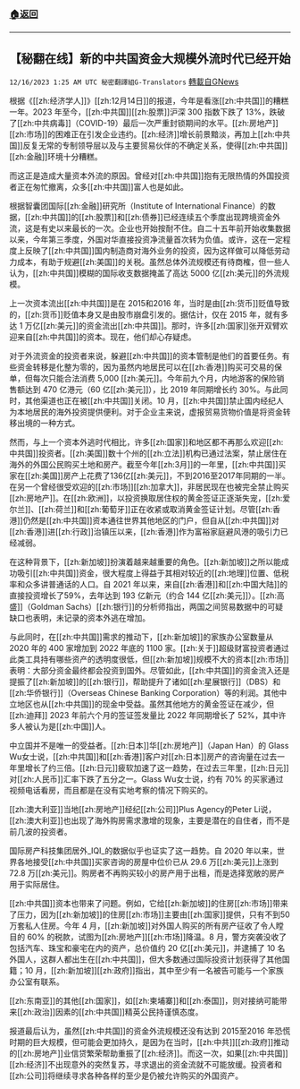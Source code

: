 ###  [:house:返回](README.md)
---


## 【秘翻在线】新的中共国资金大规模外流时代已经开始
`12/16/2023 1:25 AM UTC 秘密翻譯組G-Translators` [轉載自GNews](https://gnews.org/articles/2115349)

根据《[[zh:经济学人]]》[[zh:12月14日]]的报道，今年是看涨[[zh:中共国]]的糟糕一年。2023 年至今，[[zh:中共国]][[zh:股票]]沪深 300 指数下跌了 13%，跌破了[[zh:中共病毒]]（COVID-19）最后一次严重封锁期间的水平。[[zh:房地产]][[zh:市场]]的困难正在引发企业违约。[[zh:经济]]增长前景黯淡，再加上[[zh:中共国]]反复无常的专制领导层以及与主要贸易伙伴的不确定关系，使得[[zh:中共国]][[zh:金融]]环境十分糟糕。

而这正是造成大量资本外流的原因。曾经对[[zh:中共国]]抱有无限热情的外国投资者正在匆忙撤离，众多[[zh:中共国]]富人也是如此。

根据智囊团国际[[zh:金融]]研究所（Institute of International Finance）的数据，[[zh:中共国]]的[[zh:股票]]和[[zh:债券]]已经连续五个季度出现跨境资金外流，这是有史以来最长的一次。企业也开始按耐不住。自二十五年前开始收集数据以来，今年第三季度，外国对华直接投资净流量首次转为负值。或许，这在一定程度上反映了[[zh:中共国]]国内制造商对海外业务的投资，因为这样做可以降低劳动力成本，有助于规避[[zh:美国]]的关税。虽然总体外流规模还有待商榷，但一些人认为，[[zh:中共国]]模糊的国际收支数据掩盖了高达 5000 亿[[zh:美元]]的外流规模。

上一次资本流出[[zh:中共国]]是在 2015和2016 年，当时是由[[zh:货币]]贬值导致的，[[zh:货币]]贬值本身又是由股市崩盘引发的。据估计，仅在 2015 年，就有多达 1 万亿[[zh:美元]]的资金流出[[zh:中共国]]。那时，许多[[zh:国家]]张开双臂欢迎来自[[zh:中共国]]的资本。现在，他们却心存疑虑。

对于外流资金的投资者来说，躲避[[zh:中共国]]的资本管制是他们的首要任务。有些资金转移是化整为零的，因为虽然内地居民可以在[[zh:香港]]购买可交易的保单，但每次只能合法消费 5,000 [[zh:美元]]。今年前九个月，内地游客的保险销售额达到 470 亿港元（60 亿[[zh:美元]]），比 2019 年同期增长约 30%。与此同时，其他渠道也正在被[[zh:中共国]]关闭。10 月，[[zh:中共国]]禁止国内经纪人为本地居民的海外投资提供便利。对于企业主来说，虚报贸易货物价值是将资金转移出境的一种方式。

然而，与上一个资本外逃时代相比，许多[[zh:国家]]和地区都不再那么欢迎[[zh:中共国]]投资者。[[zh:美国]]数十个州的[[zh:立法]]机构已通过法案，禁止居住在海外的外国公民购买土地和房产。截至今年[[zh:3月]]的一年里，[[zh:中共国]]买家在[[zh:美国]]房产上花费了136亿[[zh:美元]]，不到2016至2017年同期的一半。在另一个曾经很受欢迎的[[zh:市场]][[zh:加拿大]]，非居民现在也被完全禁止购买[[zh:房地产]]。在[[zh:欧洲]]，以投资换取居住权的黄金签证正逐渐失宠，[[zh:爱尔兰]]、[[zh:荷兰]]和[[zh:葡萄牙]]正在收紧或取消黄金签证计划。尽管[[zh:香港]]仍然是[[zh:中共国]]资本通往世界其他地区的门户，但自从[[zh:中共国]]对[[zh:香港]]进[[zh:行政]]治镇压以来，[[zh:香港]]作为富裕家庭避风港的吸引力已经减弱。

在这种背景下，[[zh:新加坡]]扮演着越来越重要的角色。[[zh:新加坡]]之所以能成功吸引[[zh:中共国]]资金，很大程度上得益于其相对较近的[[zh:地理]]位置、低税率和众多讲普通话的人口。自 2021 年以来，来自[[zh:香港]]和[[zh:中国大陆]]的直接投资增长了59%，去年达到 193 亿新元（约合 144 亿[[zh:美元]]）。[[zh:高盛]]（Goldman Sachs）[[zh:银行]]的分析师指出，两国之间贸易数据中的可疑缺口也表明，未记录的资本外逃在增加。

与此同时，在[[zh:中共国]]需求的推动下，[[zh:新加坡]]的家族办公室数量从 2020 年的 400 家增加到 2022 年底的 1100 家。[[zh:关于]]超级财富投资者通过此类工具持有哪些资产的透明度很低，但[[zh:新加坡]]规模不大的资本[[zh:市场]]表明：大部分资金最终都会投资到国外。尽管如此，[[zh:中共国]]的资金流入还是提振了[[zh:新加坡]]的[[zh:银行]]，帮助提升了诸如[[zh:星展银行]]（DBS）和[[zh:华侨银行]]（Overseas Chinese Banking Corporation）等的利润。其他中立地区也从[[zh:中共国]]的现金中受益。虽然其他地方的黄金签证在减少，但[[zh:迪拜]] 2023 年前六个月的签证签发量比 2022 年同期增长了 52%，其中许多人被认为是[[zh:中国]]人。

中立国并不是唯一的受益者。[[zh:日本]]华[[zh:房地产]]（Japan Han）的 Glass Wu女士说，[[zh:中共国]]和[[zh:香港]]客户对[[zh:日本]]房产的咨询量在过去一年里增长了约三倍。[[zh:日元]]疲软加速了这一趋势，在过去三年里，[[zh:日元]]对[[zh:人民币]]汇率下跌了五分之一。Glass Wu女士说，约有 70% 的买家通过视频电话看房，而且都是在没有实地考察的情况下购买的。

[[zh:澳大利亚]]当地[[zh:房地产]]经纪[[zh:公司]]Plus Agency的Peter Li说，[[zh:澳大利亚]]也出现了海外购房需求激增的现象，主要是潜在的自住者，而不是前几波的投资者。

国际房产科技集团居外_IQI_的数据似乎也证实了这一趋势。自 2020 年以来，世界各地接受[[zh:中共国]]买家咨询的房屋中位价已从 29.6 万[[zh:美元]]上涨到 72.8 万[[zh:美元]]。购房者不再购买较小的房产用于出租，而是选择宽敞的房产用于实际居住。

[[zh:中共国]]资本也带来了问题。例如，它给[[zh:新加坡]]的住房[[zh:市场]]带来了压力，因为[[zh:新加坡]]的住房[[zh:市场]]主要由[[zh:国家]]提供，只有不到50万套私人住房。今年 4 月，[[zh:新加坡]]对外国人购买的所有房产征收了令人瞠目的 60% 的税款，试图为[[zh:房地产]][[zh:市场]]降温。8 月，警方突袭没收了包括汽车、珠宝和豪宅在内的资产，总价值约 20 亿[[zh:美元]]，并逮捕了 10 名外国人，这群人都出生在[[zh:中共国]]，但大多数通过国际投资计划获得了其他国籍；10 月，[[zh:新加坡]][[zh:政府]]指出，其中至少有一名被告可能与一个家族办公室有联系。

[[zh:东南亚]]的其他[[zh:国家]]，如[[zh:柬埔寨]]和[[zh:泰国]]，则对接纳可能带来[[zh:政治]]因素的[[zh:中共国]]精英公民持谨慎态度。

报道最后认为，虽然[[zh:中共国]]的资金外流规模还没有达到 2015至2016 年恐慌时期的巨大规模，但可能会更加持久，是因为在当时，[[zh:中共]][[zh:政府]]推动的[[zh:房地产]]业信贷繁荣帮助重振了[[zh:经济]]。而这一次，如果[[zh:中共国]][[zh:经济]]不出现意外的突然复苏，寻求退出的资金流就不可能放缓。投资者和[[zh:公司]]将继续寻求各种各样的至少是仍被允许购买的外国资产。
